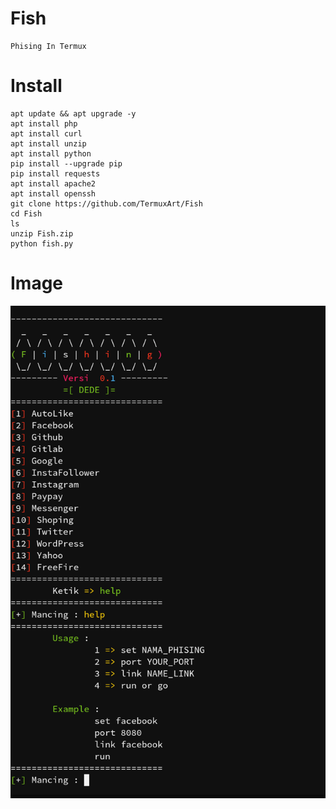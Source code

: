 # Fish
```
Phising In Termux
```

# Install
```
apt update && apt upgrade -y
apt install php
apt install curl
apt install unzip
apt install python
pip install --upgrade pip
pip install requests
apt install apache2
apt install openssh
git clone https://github.com/TermuxArt/Fish
cd Fish
ls
unzip Fish.zip
python fish.py
```

# Image

<img src="Images/Fish.png">
